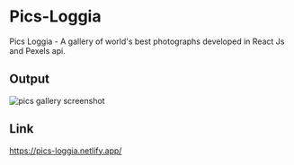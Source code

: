 # Pics-Loggia
Pics Loggia - A gallery of world's best photographs developed in React Js and Pexels api.

## Output
![pics gallery screenshot](https://user-images.githubusercontent.com/61103901/205496595-8163b259-49b2-4bdf-b181-5354588a1e6c.png)

## Link
https://pics-loggia.netlify.app/
